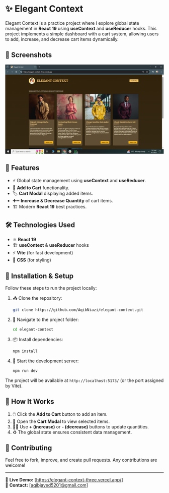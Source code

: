 # ✨ Elegant Context

Elegant Context is a practice project where I explore global state management in **React 19** using **useContext** and **useReducer** hooks. This project implements a simple dashboard with a cart system, allowing users to add, increase, and decrease cart items dynamically.

## 📸 Screenshots
![Project Dashboard](https://github.com/AqibNiazi/elegant-context/blob/main/public/main-page.png)

## 🚀 Features
- ⚡ Global state management using **useContext** and **useReducer**.
- 🛒 **Add to Cart** functionality.
- 🏷️ **Cart Modal** displaying added items.
- ➕➖ **Increase & Decrease Quantity** of cart items.
- 🏗️ Modern **React 19** best practices.

## 🛠️ Technologies Used
- ⚛️ **React 19**
- 🏗️ **useContext** & **useReducer** hooks
- ⚡ **Vite** (for fast development)
- 🎨 **CSS** (for styling)

## 📂 Installation & Setup
Follow these steps to run the project locally:

1. 📥 Clone the repository:
   ```bash
   git clone https://github.com/AqibNiazi/elegant-context.git
   ```

2. 📁 Navigate to the project folder:
   ```bash
   cd elegant-context
   ```

3. 📦 Install dependencies:
   ```bash
   npm install
   ```

4. 🚀 Start the development server:
   ```bash
   npm run dev
   ```

The project will be available at `http://localhost:5173/` (or the port assigned by Vite).

## 🛒 How It Works
1. 🖱️ Click the **Add to Cart** button to add an item.
2. 👀 Open the **Cart Modal** to view selected items.
3. 🔼🔽 Use **+ (increase)** or **- (decrease)** buttons to update quantities.
4. ♻️ The global state ensures consistent data management.

## 🤝 Contributing
Feel free to fork, improve, and create pull requests. Any contributions are welcome!

---

🔗 **Live Demo:** [https://elegant-context-three.vercel.app/]  
📧 **Contact:** [aqibjaved5201@gmail.com]

